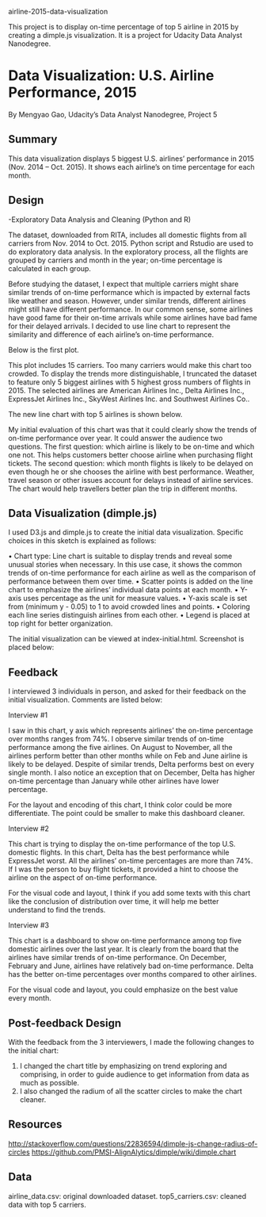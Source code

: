airline-2015-data-visualization

This project is to display on-time percentage of top 5 airline in 2015 by creating a dimple.js visualization. It is a project for Udacity Data Analyst Nanodegree.


# Data Visualization: U.S. Airline Performance, 2015

By Mengyao Gao, Udacity’s Data Analyst Nanodegree, Project 5

## Summary

This data visualization displays 5 biggest U.S. airlines’ performance in 2015 (Nov. 2014 – Oct. 2015). It shows each airline’s on time percentage for each month. 

## Design

-Exploratory Data Analysis and Cleaning (Python and R)

The dataset, downloaded from RITA, includes all domestic flights from all carriers from Nov. 2014 to Oct. 2015. Python script and Rstudio are used to do exploratory data analysis. In the exploratory process, all the flights are grouped by carriers and month in the year; on-time percentage is calculated in each group. 

Before studying the dataset, I expect that multiple carriers might share similar trends of on-time performance which is impacted by external facts like weather and season. However, under similar trends, different airlines might still have different performance. In our common sense, some airlines have good fame for their on-time arrivals while some airlines have bad fame for their delayed arrivals. I decided to use line chart to represent the similarity and difference of each airline’s on-time performance.

Below is the first plot.
 
This plot includes 15 carriers. Too many carriers would make this chart too crowded. To display the trends more distinguishable, I truncated the dataset to feature only 5 biggest airlines with 5 highest gross numbers of flights in 2015. The selected airlines are American Airlines Inc., Delta Airlines Inc., ExpressJet Airlines Inc., SkyWest Airlines Inc. and Southwest Airlines Co..

The new line chart with top 5 airlines is shown below.

 
My initial evaluation of this chart was that it could clearly show the trends of on-time performance over year. It could answer the audience two questions. The first question: which airline is likely to be on-time and which one not. This helps customers better choose airline when purchasing flight tickets. The second question: which month flights is likely to be delayed on even though he or she chooses the airline with best performance. Weather, travel season or other issues account for delays instead of airline services. The chart would help travellers better plan the trip in different months.

## Data Visualization (dimple.js)

I used D3.js and dimple.js to create the initial data visualization. Specific choices in this sketch is explained as follows:

•	Chart type: Line chart is suitable to display trends and reveal some unusual stories when necessary. In this use case, it shows the common trends of on-time performance for each airline as well as the comparison of performance between them over time.
•	Scatter points is added on the line chart to emphasize the airlines’ individual data points at each month.
•	Y-axis uses percentage as the unit for measure values.
•	Y-axis scale is set from (minimum y - 0.05) to 1 to avoid crowded lines and points.
•	Coloring each line series distinguish airlines from each other.
•	Legend is placed at top right for better organization.

The initial visualization can be viewed at index-initial.html. Screenshot is placed below:
 

## Feedback

I interviewed 3 individuals in person, and asked for their feedback on the initial visualization. Comments are listed below:

Interview #1

I saw in this chart, y axis which represents airlines’ the on-time percentage over months ranges from 74%. I observe similar trends of on-time performance among the five airlines. On August to November, all the airlines perform better than other months while on Feb and June airline is likely to be delayed. Despite of similar trends, Delta performs best on every single month. I also notice an exception that on December, Delta has higher on-time percentage than January while other airlines have lower percentage.

For the layout and encoding of this chart, I think color could be more differentiate. The point could be smaller to make this dashboard cleaner.


Interview #2

This chart is trying to display the on-time performance of the top U.S. domestic flights. In this chart, Delta has the best performance while ExpressJet worst. All the airlines’ on-time percentages are more than 74%. If I was the person to buy flight tickets,  it provided a hint to choose the airline on the aspect of on-time performance.

For the visual code and layout, I think if you add some texts with this chart like the conclusion of distribution over time, it will help me better understand to find the trends.

Interview #3

This chart is a dashboard to show on-time performance among top five domestic airlines over the last year. It is clearly from the board that the airlines have similar trends of on-time performance. On December, February and June, airlines have relatively bad on-time performance. Delta has the better on-time percentages over months compared to other airlines.

For the visual code and layout, you could emphasize on the best value every month.

## Post-feedback Design

With the feedback from the 3 interviewers, I made the following changes to the initial chart:

1.	I changed the chart title by emphasizing on trend exploring and comprising, in order to guide audience to get information from data as much as possible.
2.	I also changed the radium of all the scatter circles to make the chart cleaner.

## Resources

http://stackoverflow.com/questions/22836594/dimple-js-change-radius-of-circles
https://github.com/PMSI-AlignAlytics/dimple/wiki/dimple.chart

## Data
airline_data.csv: original downloaded dataset.
top5_carriers.csv: cleaned data with top 5 carriers.

